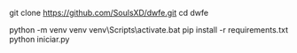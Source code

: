 git clone https://github.com/SoulsXD/dwfe.git
cd dwfe

python -m venv venv
venv\Scripts\activate.bat
pip install -r requirements.txt
python iniciar.py
